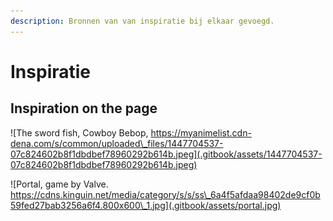 ```yaml
---
description: Bronnen van van inspiratie bij elkaar gevoegd.
---
```


# Inspiratie

## Inspiration on the page

![The sword fish, Cowboy Bebop, https://myanimelist.cdn-dena.com/s/common/uploaded\_files/1447704537-07c824602b8f1dbdbef78960292b614b.jpeg](.gitbook/assets/1447704537-07c824602b8f1dbdbef78960292b614b.jpeg)

![Portal, game by Valve. https://cdns.kinguin.net/media/category/s/s/ss\_6a4f5afdaa98402de9cf0b59fed27bab3256a6f4.800x600\_1.jpg](.gitbook/assets/portal.jpg)



